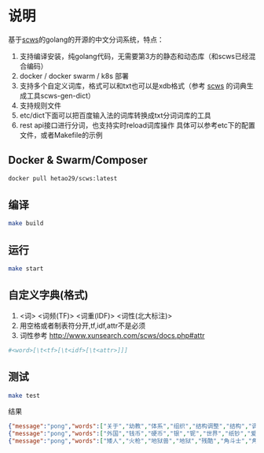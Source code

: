 # 说明

基于[scws](https://github.com/hightman/scws/)的golang的开源的中文分词系统，特点：
1. 支持编译安装，纯golang代码，无需要第3方的静态和动态库（和scws已经混合编码）
2. docker / docker swarm / k8s 部署
3. 支持多个自定义词库，格式可以和txt也可以是xdb格式（参考 [scws](https://github.com/hightman/scws/) 的词典生成工具scws-gen-dict）
4. 支持规则文件
5. etc/dict下面可以把百度输入法的词库转换成txt分词词库的工具
6. rest api接口进行分词，也支持实时reload词库操作
具体可以参考etc下的配置文件，或者Makefile的示例

## Docker & Swarm/Composer
```bash
docker pull hetao29/scws:latest
```

## 编译
```bash
make build
```

## 运行

```bash
make start
```

## 自定义字典(格式)

1. <词>  <词频(TF)>  <词重(IDF)>  <词性(北大标注)>
2. 用空格或者制表符分开,tf,idf,attr不是必须
3. 词性参考 http://www.xunsearch.com/scws/docs.php#attr

```ini
#<word>[\t<tf>[\t<idf>[\t<attr>]]]
```

## 测试

```bash
make test
```
结果
```json
{"message":"pong","words":["关于","幼教","体系","组织","结构调整","结构","调整","等","的","通知"]}curl "http://127.0.0.1:8020/words?key=外国钱币硬币银铌世界纸钞爱藏"
{"message":"pong","words":["外国","钱币","硬币","银","铌","世界","纸钞","爱","藏"]}curl "http://127.0.0.1:8020/words?key=矮人火枪地狱兽残酷角斗士的军刺"
{"message":"pong","words":["矮人","火枪","地狱兽","地狱","残酷","角斗士","角斗","的","军","刺"]}
```
